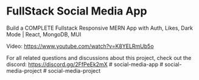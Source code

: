 # FullStack Social Media App

Build a COMPLETE Fullstack Responsive MERN App with Auth, Likes, Dark Mode | React, MongoDB, MUI

Video: https://www.youtube.com/watch?v=K8YELRmUb5o

For all related questions and discussions about this project, check out the discord: https://discord.gg/2FfPeEk2mX
#   s o c i a l - m e d i a - a p p  
 #   s o c i a l - m e d i a - p r o j e c t  
 #   s o c i a l - m e d i a - p r o j e c t  
 
